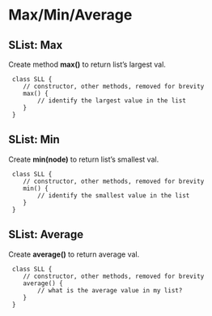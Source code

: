 # Max/Min/Average

## SList: Max
Create method **max()** to return list’s largest val.

```
 class SLL {
    // constructor, other methods, removed for brevity
    max() {
    	// identify the largest value in the list
    }
 }
```

## SList: Min
Create **min(node)** to return list’s smallest val.

```
 class SLL {
    // constructor, other methods, removed for brevity
    min() {
    	// identify the smallest value in the list
    }
 }
```

## SList: Average
Create **average()** to return average val.

```
 class SLL {
    // constructor, other methods, removed for brevity
    average() {
    	// what is the average value in my list?
    }
 }
```
